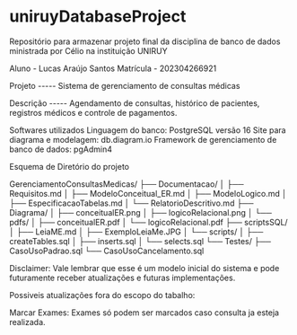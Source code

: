# uniruyDatabaseProject
Repositório para armazenar projeto final da disciplina de banco de dados ministrada por Célio na instituição UNIRUY

Aluno - Lucas Araújo Santos
Matrícula - 202304266921

Projeto -----
  Sistema de gerenciamento de consultas médicas

Descrição -----
  Agendamento de consultas, histórico de pacientes, registros médicos e controle de pagamentos.

Softwares utilizados
  Linguagem do banco: PostgreSQL versão 16
  Site para diagrama e modelagem: db.diagram.io
  Framework de gerenciamento de banco de dados: pgAdmin4

Esquema de Diretório do projeto

  GerenciamentoConsultasMedicas/
  ├── Documentacao/
  │   ├── Requisitos.md
  │   ├── ModeloConceitual_ER.md
  │   ├── ModeloLogico.md
  │   ├── EspecificacaoTabelas.md
  │   └── RelatorioDescritivo.md
  ├── Diagrama/
  │   ├── conceitualER.png
  │   ├── logicoRelacional.png
  │   └── pdfs/
  │       ├── conceitualER.pdf
  │       └── logicoRelacional.pdf
  ├── scriptsSQL/
  │   ├── LeiaME.md
  │   ├── ExemploLeiaMe.JPG
  │   └── scripts/
  │       ├── createTables.sql
  │       ├── inserts.sql
  │       └── selects.sql
  └── Testes/
      ├── CasoUsoPadrao.sql
      └── CasoUsoCancelamento.sql


Disclaimer: Vale lembrar que esse é um modelo inicial do sistema e pode futuramente receber atualizações e futuras implementações.

Possiveis atualizações fora do escopo do tabalho:

  Marcar Exames:
    Exames só podem ser marcados caso consulta ja esteja realizada.

  